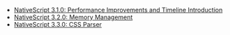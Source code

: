  - [NativeScript 3.1.0: Performance Improvements and Timeline Introduction](./nativescript-3.1.0-timeline)
 - [NativeScript 3.2.0: Memory Management](./nativescript-3.2.0-memory-management)
 - [NativeScript 3.3.0: CSS Parser](./nativescript-3.3.0-css-parser)